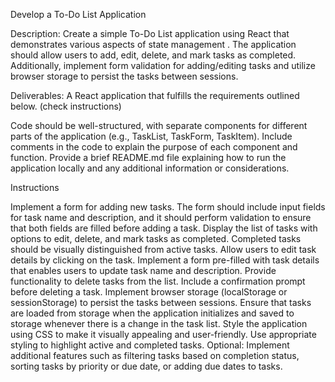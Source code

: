 Develop a To-Do List Application

Description: Create a simple To-Do List application using React that demonstrates various aspects of state management . The application should allow users to add, edit, delete, and mark tasks as completed. Additionally, implement form validation for adding/editing tasks and utilize browser storage to persist the tasks between sessions.

Deliverables:
A React application that fulfills the requirements outlined below. (check instructions)

Code should be well-structured, with separate components for different parts of the application (e.g., TaskList, TaskForm, TaskItem).
Include comments in the code to explain the purpose of each component and function.
Provide a brief README.md file explaining how to run the application locally and any additional information or considerations.

Instructions

Implement a form for adding new tasks. The form should include input fields for task name and description, and it should perform validation to ensure that both fields are filled before adding a task.
Display the list of tasks with options to edit, delete, and mark tasks as completed. Completed tasks should be visually distinguished from active tasks.
Allow users to edit task details by clicking on the task. Implement a form pre-filled with task details that enables users to update task name and description.
Provide functionality to delete tasks from the list. Include a confirmation prompt before deleting a task.
Implement browser storage (localStorage or sessionStorage) to persist the tasks between sessions. Ensure that tasks are loaded from storage when the application initializes and saved to storage whenever there is a change in the task list.
Style the application using CSS to make it visually appealing and user-friendly. Use appropriate styling to highlight active and completed tasks.
Optional: Implement additional features such as filtering tasks based on completion status, sorting tasks by priority or due date, or adding due dates to tasks.
